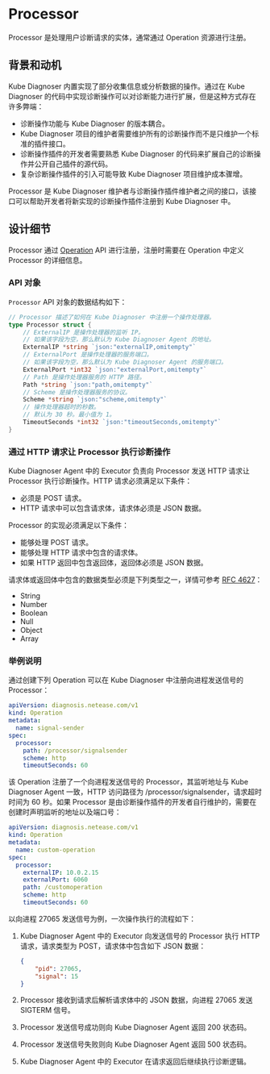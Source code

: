# Processor

Processor 是处理用户诊断请求的实体，通常通过 Operation 资源进行注册。

## 背景和动机

Kube Diagnoser 内置实现了部分收集信息或分析数据的操作。通过在 Kube Diagnoser 的代码中实现诊断操作可以对诊断能力进行扩展，但是这种方式存在许多弊端：

* 诊断操作功能与 Kube Diagnoser 的版本耦合。
* Kube Diagnoser 项目的维护者需要维护所有的诊断操作而不是只维护一个标准的插件接口。
* 诊断操作插件的开发者需要熟悉 Kube Diagnoser 的代码来扩展自己的诊断操作并公开自己插件的源代码。
* 复杂诊断操作插件的引入可能导致 Kube Diagnoser 项目维护成本骤增。

Processor 是 Kube Diagnoser 维护者与诊断操作插件维护者之间的接口，该接口可以帮助开发者将新实现的诊断操作插件注册到 Kube Diagnoser 中。

## 设计细节

Processor 通过 [Operation](./graph-based-pipeline.md#operation) API 进行注册，注册时需要在 Operation 中定义 Processor 的详细信息。

### API 对象

`Processor` API 对象的数据结构如下：

```go
// Processor 描述了如何在 Kube Diagnoser 中注册一个操作处理器。
type Processor struct {
    // ExternalIP 是操作处理器的监听 IP。
    // 如果该字段为空，那么默认为 Kube Diagnoser Agent 的地址。
    ExternalIP *string `json:"externalIP,omitempty"`
    // ExternalPort 是操作处理器的服务端口。
    // 如果该字段为空，那么默认为 Kube Diagnoser Agent 的服务端口。
    ExternalPort *int32 `json:"externalPort,omitempty"`
    // Path 是操作处理器服务的 HTTP 路径。
    Path *string `json:"path,omitempty"`
    // Scheme 是操作处理器服务的协议。
    Scheme *string `json:"scheme,omitempty"`
    // 操作处理器超时的秒数。
    // 默认为 30 秒。最小值为 1。
    TimeoutSeconds *int32 `json:"timeoutSeconds,omitempty"`
}
```

### 通过 HTTP 请求让 Processor 执行诊断操作

Kube Diagnoser Agent 中的 Executor 负责向 Processor 发送 HTTP 请求让 Processor 执行诊断操作。HTTP 请求必须满足以下条件：

* 必须是 POST 请求。
* HTTP 请求中可以包含请求体，请求体必须是 JSON 数据。

Processor 的实现必须满足以下条件：

* 能够处理 POST 请求。
* 能够处理 HTTP 请求中包含的请求体。
* 如果 HTTP 返回中包含返回体，返回体必须是 JSON 数据。

请求体或返回体中包含的数据类型必须是下列类型之一，详情可参考 [RFC 4627](https://www.ietf.org/rfc/rfc4627.txt)：

* String
* Number
* Boolean
* Null
* Object
* Array

### 举例说明

通过创建下列 Operation 可以在 Kube Diagnoser 中注册向进程发送信号的 Processor：

```yaml
apiVersion: diagnosis.netease.com/v1
kind: Operation
metadata:
  name: signal-sender
spec:
  processor:
    path: /processor/signalsender
    scheme: http
    timeoutSeconds: 60
```

该 Operation 注册了一个向进程发送信号的 Processor，其监听地址与 Kube Diagnoser Agent 一致，HTTP 访问路径为 /processor/signalsender，请求超时时间为 60 秒。如果 Processor 是由诊断操作插件的开发者自行维护的，需要在创建时声明监听的地址以及端口号：

```yaml
apiVersion: diagnosis.netease.com/v1
kind: Operation
metadata:
  name: custom-operation
spec:
  processor:
    externalIP: 10.0.2.15
    externalPort: 6060
    path: /customoperation
    scheme: http
    timeoutSeconds: 60
```

以向进程 27065 发送信号为例，一次操作执行的流程如下：

1. Kube Diagnoser Agent 中的 Executor 向发送信号的 Processor 执行 HTTP 请求，请求类型为 POST，请求体中包含如下 JSON 数据：

   ```json
   {
       "pid": 27065,
       "signal": 15
   }
   ```

1. Processor 接收到请求后解析请求体中的 JSON 数据，向进程 27065 发送 SIGTERM 信号。
1. Processor 发送信号成功则向 Kube Diagnoser Agent 返回 200 状态码。
1. Processor 发送信号失败则向 Kube Diagnoser Agent 返回 500 状态码。
1. Kube Diagnoser Agent 中的 Executor 在请求返回后继续执行诊断逻辑。

